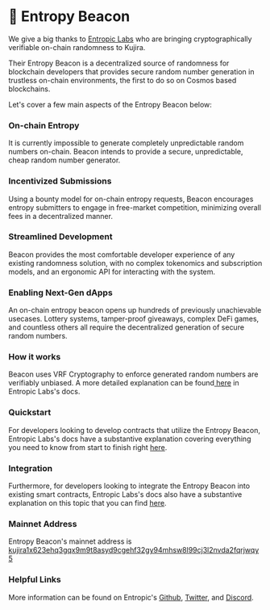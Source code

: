 # 🎲 Entropy Beacon

We give a big thanks to [Entropic Labs](https://entropiclabs.io/beacon/) who are bringing cryptographically verifiable on-chain randomness to Kujira.

Their Entropy Beacon is a decentralized source of randomness for blockchain developers that provides secure random number generation in trustless on-chain environments, the first to do so on Cosmos based blockchains.&#x20;

Let's cover a few main aspects of the Entropy Beacon below:

### On-chain Entropy&#x20;

It is currently impossible to generate completely unpredictable random numbers on-chain. Beacon intends to provide a secure, unpredictable, cheap random number generator.

### Incentivized Submissions

Using a bounty model for on-chain entropy requests, Beacon encourages entropy submitters to engage in free-market competition, minimizing overall fees in a decentralized manner.

### Streamlined Development

Beacon provides the most comfortable developer experience of any existing randomness solution, with no complex tokenomics and subscription models, and an ergonomic API for interacting with the system.

### Enabling Next-Gen dApps

An on-chain entropy beacon opens up hundreds of previously unachievable usecases. Lottery systems, tamper-proof giveaways, complex DeFi games, and countless others all require the decentralized generation of secure random numbers.

### How it works

Beacon uses VRF Cryptography to enforce generated random numbers are verifiably unbiased. A more detailed explanation can be found[ here](https://entropiclabs.io/beacon/docs/how-it-works/) in Entropic Labs's docs.

### Quickstart

For developers looking to develop contracts that utilize the Entropy Beacon, Entropic Labs's docs have a substantive explanation covering everything you need to know from start to finish right [here](https://entropiclabs.io/beacon/docs/quickstart/).

### Integration

Furthermore, for developers looking to integrate the Entropy Beacon into existing smart contracts, Entropic Labs's docs also have a substantive explanation on this topic that you can find [here](https://entropiclabs.io/beacon/docs/integration/).&#x20;

### Mainnet Address

Entropy Beacon's mainnet address is [kujira1x623ehq3gqx9m9t8asyd9cgehf32gy94mhsw8l99cj3l2nvda2fqrjwqy5](https://finder.kujira.app/kaiyo-1/contract/kujira1x623ehq3gqx9m9t8asyd9cgehf32gy94mhsw8l99cj3l2nvda2fqrjwqy5)

### Helpful Links

More information can be found on Entropic's [Github](https://github.com/EntropicLabs), [Twitter](https://twitter.com/Entropic\_Labs), and [Discord](https://discord.com/invite/Qp9ZcZJnKC).




